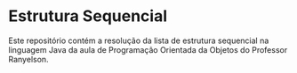# Estrutura Sequencial
Este repositório contém a resolução da lista de estrutura sequencial na linguagem Java da aula de Programação Orientada da Objetos do Professor Ranyelson.